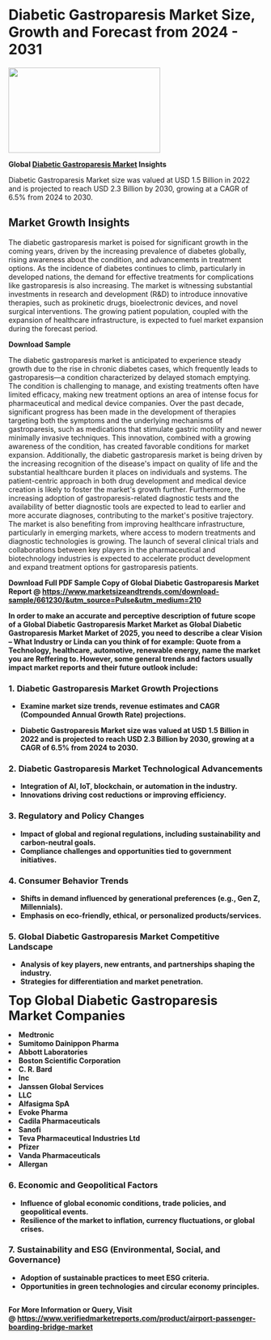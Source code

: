 <H1>Diabetic Gastroparesis Market Size, Growth and Forecast from 2024 - 2031</H1><img class="aligncenter size-medium wp-image-584254" src="https://thirdeyenews.in/wp-content/uploads/2024/09/Global-Market-Research-300x168.jpeg" alt="" width="300" height="168" /><p><strong>Global&nbsp;<a href="https://www.marketsizeandtrends.com/download-sample/661230/&amp;utm_source=Pulse&amp;utm_medium=210">Diabetic Gastroparesis Market</a> Insights</strong></p><p>Diabetic Gastroparesis Market size was valued at USD 1.5 Billion in 2022 and is projected to reach USD 2.3 Billion by 2030, growing at a CAGR of 6.5% from 2024 to 2030.</p><p><h2>Market Growth Insights</h2> <p>The diabetic gastroparesis market is poised for significant growth in the coming years, driven by the increasing prevalence of diabetes globally, rising awareness about the condition, and advancements in treatment options. As the incidence of diabetes continues to climb, particularly in developed nations, the demand for effective treatments for complications like gastroparesis is also increasing. The market is witnessing substantial investments in research and development (R&D) to introduce innovative therapies, such as prokinetic drugs, bioelectronic devices, and novel surgical interventions. The growing patient population, coupled with the expansion of healthcare infrastructure, is expected to fuel market expansion during the forecast period.</p> <p><strong>Download Sample</strong></p> <p>The diabetic gastroparesis market is anticipated to experience steady growth due to the rise in chronic diabetes cases, which frequently leads to gastroparesis—a condition characterized by delayed stomach emptying. The condition is challenging to manage, and existing treatments often have limited efficacy, making new treatment options an area of intense focus for pharmaceutical and medical device companies. Over the past decade, significant progress has been made in the development of therapies targeting both the symptoms and the underlying mechanisms of gastroparesis, such as medications that stimulate gastric motility and newer minimally invasive techniques. This innovation, combined with a growing awareness of the condition, has created favorable conditions for market expansion. Additionally, the diabetic gastroparesis market is being driven by the increasing recognition of the disease's impact on quality of life and the substantial healthcare burden it places on individuals and systems. The patient-centric approach in both drug development and medical device creation is likely to foster the market's growth further. Furthermore, the increasing adoption of gastroparesis-related diagnostic tests and the availability of better diagnostic tools are expected to lead to earlier and more accurate diagnoses, contributing to the market's positive trajectory. The market is also benefiting from improving healthcare infrastructure, particularly in emerging markets, where access to modern treatments and diagnostic technologies is growing. The launch of several clinical trials and collaborations between key players in the pharmaceutical and biotechnology industries is expected to accelerate product development and expand treatment options for gastroparesis patients. <p><strong></p><p><span class=""><strong>Download Full PDF Sample Copy of Global Diabetic Gastroparesis Market Report</strong> @ <a href="https://www.marketsizeandtrends.com/download-sample/661230/&amp;utm_source=Pulse&amp;utm_medium=210" target="_blank">https://www.marketsizeandtrends.com/download-sample/661230/&amp;utm_source=Pulse&amp;utm_medium=210</a></span></p><p>In order to make an accurate and perceptive description of future scope of a Global&nbsp;Diabetic Gastroparesis Market Market as Global&nbsp;Diabetic Gastroparesis Market Market of 2025, you need to describe a clear Vision &ndash; What Industry or Linda can you think of for example: Quote from a Technology, healthcare, automotive, renewable energy, name the market you are Reffering to. However, some general trends and factors usually impact market reports and their future outlook include:</p><h3>1.&nbsp;<strong>Diabetic Gastroparesis Market Growth Projections</strong></h3><ul><li>Examine market size trends, revenue estimates and CAGR (Compounded Annual Growth Rate) projections.</li><li><p>Diabetic Gastroparesis Market size was valued at USD 1.5 Billion in 2022 and is projected to reach USD 2.3 Billion by 2030, growing at a CAGR of 6.5% from 2024 to 2030.</p></li></ul><h3>2.&nbsp;<strong>Diabetic Gastroparesis Market Technological Advancements</strong></h3><ul><li>Integration of AI, IoT, blockchain, or automation in the industry.</li><li>Innovations driving cost reductions or improving efficiency.</li></ul><h3>3.&nbsp;<strong>Regulatory and Policy Changes</strong></h3><ul><li>Impact of global and regional regulations, including sustainability and carbon-neutral goals.</li><li>Compliance challenges and opportunities tied to government initiatives.</li></ul><h3>4.&nbsp;<strong>Consumer Behavior Trends</strong></h3><ul><li>Shifts in demand influenced by generational preferences (e.g., Gen Z, Millennials).</li><li>Emphasis on eco-friendly, ethical, or personalized products/services.</li></ul><h3>5.&nbsp;<strong>Global Diabetic Gastroparesis Market Competitive Landscape</strong></h3><ul><li>Analysis of key players, new entrants, and partnerships shaping the industry.</li><li>Strategies for differentiation and market penetration.</li></ul><p data-pm-slice="1 1 []"><span style="color: inherit; font-family: inherit; font-size: 25px;">Top Global Diabetic Gastroparesis Market Companies</span></p><div class="" data-test-id=""><p><li>Medtronic</li><li> Sumitomo Dainippon Pharma</li><li> Abbott Laboratories</li><li> Boston Scientific Corporation</li><li> C. R. Bard</li><li> Inc</li><li> Janssen Global Services</li><li> LLC</li><li> Alfasigma SpA</li><li> Evoke Pharma</li><li> Cadila Pharmaceuticals</li><li> Sanofi</li><li> Teva Pharmaceutical Industries Ltd</li><li> Pfizer</li><li> Vanda Pharmaceuticals</li><li> Allergan</li></p></div><h3>6.&nbsp;<strong>Economic and Geopolitical Factors</strong></h3><ul><li>Influence of global economic conditions, trade policies, and geopolitical events.</li><li>Resilience of the market to inflation, currency fluctuations, or global crises.</li></ul><h3>7.&nbsp;<strong>Sustainability and ESG (Environmental, Social, and Governance)</strong></h3><ul><li>Adoption of sustainable practices to meet ESG criteria.</li><li>Opportunities in green technologies and circular economy principles.</li></ul><h2><strong style="font-size: 14px;">For More Information or Query, Visit @&nbsp;</strong><a style="background-color: #ffffff; font-size: 14px;" href="https://www.marketsizeandtrends.com/report/diabetic-gastroparesis-market/" target="_blank">https://www.verifiedmarketreports.com/product/airport-passenger-boarding-bridge-market</a></h2>
